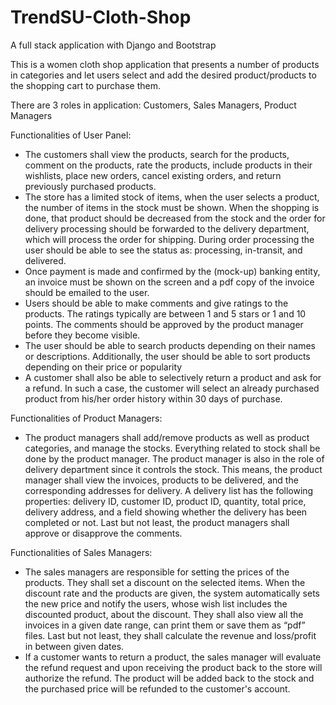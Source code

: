 # TrendSU-Cloth-Shop
A full stack application with Django and Bootstrap

This is a women cloth shop application that presents a number of products in
categories and let users select and add the desired product/products to the shopping
cart to purchase them.

There are 3 roles in application: Customers, Sales Managers, Product Managers


Functionalities of User Panel:
* The customers shall view the products, search for the products, comment on the
products, rate the products, include products in their wishlists, place new orders, cancel
existing orders, and return previously purchased products.
* The store has a limited stock of items, when the user selects a product, the number of
items in the stock must be shown. When the shopping is done, that product should be
decreased from the stock and the order for delivery processing should be forwarded to
the delivery department, which will process the order for shipping. During order
processing the user should be able to see the status as: processing, in-transit, and
delivered.
* Once payment is made and confirmed by the (mock-up) banking entity,
an invoice must be shown on the screen and a pdf copy of the invoice should be emailed
to the user. 
* Users should be able to make comments and give ratings to the products. The ratings
typically are between 1 and 5 stars or 1 and 10 points. The comments should be
approved by the product manager before they become visible. 
* The user should be able to search products depending on their names or descriptions.
Additionally, the user should be able to sort products depending on their price or
popularity
* A customer shall also be able to selectively return a product and ask for a refund. In
such a case, the customer will select an already purchased product from his/her order
history within 30 days of purchase.


Functionalities of Product Managers: 
* The product managers shall add/remove products as well as product categories, and
manage the stocks. Everything related to stock shall be done by the product manager.
The product manager is also in the role of delivery department since it controls the stock.
This means, the product manager shall view the invoices, products to be delivered, and
the corresponding addresses for delivery. A delivery list has the following properties:
delivery ID, customer ID, product ID, quantity, total price, delivery address, and a field
showing whether the delivery has been completed or not. Last but not least, the product
managers shall approve or disapprove the comments. 


Functionalities of Sales Managers: 
* The sales managers are responsible for setting the prices of the products. They shall set
a discount on the selected items. When the discount rate and the products are given, the
system automatically sets the new price and notify the users, whose wish list includes
the discounted product, about the discount. They shall also view all the invoices in a
given date range, can print them or save them as “pdf” files. Last but not least, they shall
calculate the revenue and loss/profit in between given dates.
* If a customer wants to return a product, the sales manager will evaluate the refund request
and upon receiving the product back to the store will authorize the refund. The product
will be added back to the stock and the purchased price will be refunded to the
customer's account.



